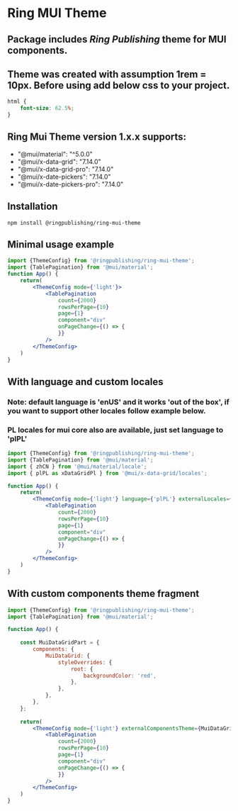# Ring MUI Theme

## Package includes *Ring Publishing* theme for MUI components.
## Theme was created with assumption 1rem = 10px. Before using add below css to your project.
```css
html {
    font-size: 62.5%;
}
```

## Ring Mui Theme version 1.x.x supports:
* "@mui/material": "^5.0.0"
* "@mui/x-data-grid": "7.14.0"
* "@mui/x-data-grid-pro": "7.14.0"
* "@mui/x-date-pickers": "7.14.0"
* "@mui/x-date-pickers-pro": "7.14.0"

## Installation

```shell
npm install @ringpublishing/ring-mui-theme
```

## Minimal usage example
```jsx
import {ThemeConfig} from '@ringpublishing/ring-mui-theme';
import {TablePagination} from '@mui/material';
function App() {
    return(
        <ThemeConfig mode={'light'}>
            <TablePagination
                count={2000}
                rowsPerPage={10}
                page={1}
                component="div"
                onPageChange={() => {
                }}
            />
        </ThemeConfig>
    )
}

```


## With language and custom locales
### Note: default language is 'enUS' and it works 'out of the box', if you want to support other locales follow example below.
### PL locales for mui core also are available, just set language to 'plPL'
```jsx
import {ThemeConfig} from '@ringpublishing/ring-mui-theme';
import {TablePagination} from '@mui/material';
import { zhCN } from '@mui/material/locale';
import { plPL as xDataGridPl } from '@mui/x-data-grid/locales';

function App() {
    return(
        <ThemeConfig mode={'light'} language={'plPL'} externalLocales={[xDataGridPl, zhCN]}>
            <TablePagination
                count={2000}
                rowsPerPage={10}
                page={1}
                component="div"
                onPageChange={() => {
                }}
            />
        </ThemeConfig>
    )
}

```


## With custom components theme fragment
```jsx
import {ThemeConfig} from '@ringpublishing/ring-mui-theme';
import {TablePagination} from '@mui/material';

function App() {
    
    const MuiDataGridPart = {
        components: {
            MuiDataGrid: {
                styleOverrides: {
                    root: {
                        backgroundColor: 'red',
                    },
                },
            },
        },
    };
    
    return(
        <ThemeConfig mode={'light'} externalComponentsTheme={MuiDataGridPart}>
            <TablePagination
                count={2000}
                rowsPerPage={10}
                page={1}
                component="div"
                onPageChange={() => {
                }}
            />
        </ThemeConfig>
    )
}
```
